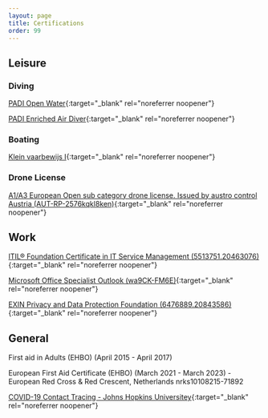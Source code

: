 ```yaml
---
layout: page
title: Certifications
order: 99
---
```



## Leisure

### Diving

[PADI Open Water](https://www.padi.com/courses/open-water-diver){:target="_blank" rel="noreferrer noopener"}

[PADI Enriched Air Diver](https://www.padi.com/courses/enriched-air-diver){:target="_blank" rel="noreferrer noopener"}

### Boating

[Klein vaarbewijs I](https://www.cbr.nl/nl/recreatievaart-en-privevliegers/recreatievaart/recreatievaart-2/theorie-examen-klein-vaarbewijs-1.htm){:target="_blank" rel="noreferrer noopener"}

### Drone License

[A1/A3 European Open sub category drone license. Issued by austro control Austria (AUT-RP-2576kqkl8ken)](https://www.dronespace.at/drohnenfuehrerschein){:target="_blank" rel="noreferrer noopener"}
    
## Work

[ITIL® Foundation Certificate in IT Service Management (5513751.20463076)](https://www.axelos.com/successful-candidates-register){:target="_blank" rel="noreferrer noopener"}

[Microsoft Office Specialist Outlook (wa9CK-FM6E)](https://portal.certiport.com/Portal/Pages/CredentialVerification.aspx){:target="_blank" rel="noreferrer noopener"}

[EXIN Privacy and Data Protection Foundation (6476889.20843586)](https://mylogin.exin.nl/AppPool_5/polarserver.asp){:target="_blank" rel="noreferrer noopener"}

## General

First aid in Adults (EHBO) (April 2015 - April 2017)

European First Aid Certificate (EHBO) (March 2021 - March 2023) - European Red Cross & Red Crescent, Netherlands nrks10108215-71892

[COVID-19 Contact Tracing - Johns Hopkins Universitey](http://coursera.org/verify/PVKC4ZW8VCDA){:target="_blank" rel="noreferrer noopener"}

